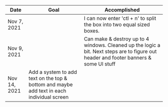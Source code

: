 | Date | Goal | Accomplished |
| ----------- | ----------- | ----------- |
| Nov 7, 2021 | | I can now enter 'ctl + n' to split the box into two equal sized boxes.  |
| Nov 9, 2021 |  | Can make & destroy up to 4 windows. Cleaned up the logic a bit. Next steps are to figure out header and footer banners & some UI stuff  |
| Nov 14, 2021 | Add a system to add text on the top & bottom and maybe add text in each individual screen | |